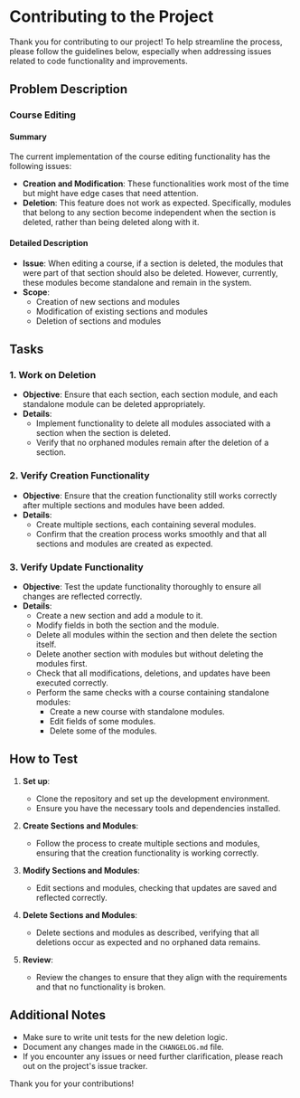 # Contributing to the Project

Thank you for contributing to our project! To help streamline the process, please follow the guidelines below, especially when addressing issues related to code functionality and improvements.

## Problem Description

### Course Editing

#### Summary

The current implementation of the course editing functionality has the following issues:
- **Creation and Modification**: These functionalities work most of the time but might have edge cases that need attention.
- **Deletion**: This feature does not work as expected. Specifically, modules that belong to any section become independent when the section is deleted, rather than being deleted along with it.

#### Detailed Description

- **Issue**: When editing a course, if a section is deleted, the modules that were part of that section should also be deleted. However, currently, these modules become standalone and remain in the system.
- **Scope**:
  - Creation of new sections and modules
  - Modification of existing sections and modules
  - Deletion of sections and modules

## Tasks

### 1. Work on Deletion

- **Objective**: Ensure that each section, each section module, and each standalone module can be deleted appropriately.
- **Details**:
  - Implement functionality to delete all modules associated with a section when the section is deleted.
  - Verify that no orphaned modules remain after the deletion of a section.

### 2. Verify Creation Functionality

- **Objective**: Ensure that the creation functionality still works correctly after multiple sections and modules have been added.
- **Details**:
  - Create multiple sections, each containing several modules.
  - Confirm that the creation process works smoothly and that all sections and modules are created as expected.

### 3. Verify Update Functionality

- **Objective**: Test the update functionality thoroughly to ensure all changes are reflected correctly.
- **Details**:
  - Create a new section and add a module to it.
  - Modify fields in both the section and the module.
  - Delete all modules within the section and then delete the section itself.
  - Delete another section with modules but without deleting the modules first.
  - Check that all modifications, deletions, and updates have been executed correctly.
  - Perform the same checks with a course containing standalone modules:
    - Create a new course with standalone modules.
    - Edit fields of some modules.
    - Delete some of the modules.

## How to Test

1. **Set up**:
   - Clone the repository and set up the development environment.
   - Ensure you have the necessary tools and dependencies installed.

2. **Create Sections and Modules**:
   - Follow the process to create multiple sections and modules, ensuring that the creation functionality is working correctly.

3. **Modify Sections and Modules**:
   - Edit sections and modules, checking that updates are saved and reflected correctly.

4. **Delete Sections and Modules**:
   - Delete sections and modules as described, verifying that all deletions occur as expected and no orphaned data remains.

5. **Review**:
   - Review the changes to ensure that they align with the requirements and that no functionality is broken.

## Additional Notes

- Make sure to write unit tests for the new deletion logic.
- Document any changes made in the `CHANGELOG.md` file.
- If you encounter any issues or need further clarification, please reach out on the project's issue tracker.

Thank you for your contributions!
